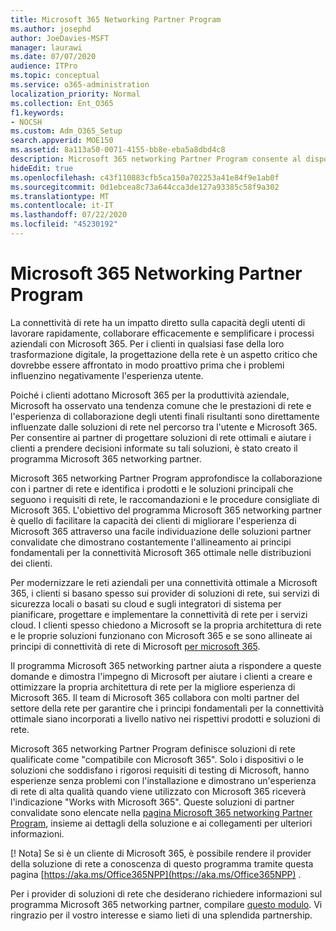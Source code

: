 ```yaml
---
title: Microsoft 365 Networking Partner Program
ms.author: josephd
author: JoeDavies-MSFT
manager: laurawi
ms.date: 07/07/2020
audience: ITPro
ms.topic: conceptual
ms.service: o365-administration
localization_priority: Normal
ms.collection: Ent_O365
f1.keywords:
- NOCSH
ms.custom: Adm_O365_Setup
search.appverid: MOE150
ms.assetid: 8a113a50-0071-4155-bb8e-eba5a8dbd4c8
description: Microsoft 365 networking Partner Program consente al dispositivo di essere certificato come funzionante con Microsoft 365.
hideEdit: true
ms.openlocfilehash: c43f110883cfb5ca150a702253a41e84f9e1ab0f
ms.sourcegitcommit: 0d1ebcea8c73a644cca3de127a93385c58f9a302
ms.translationtype: MT
ms.contentlocale: it-IT
ms.lasthandoff: 07/22/2020
ms.locfileid: "45230192"
---
```

# <a name="microsoft-365-networking-partner-program"></a>Microsoft 365 Networking Partner Program

La connettività di rete ha un impatto diretto sulla capacità degli utenti di lavorare rapidamente, collaborare efficacemente e semplificare i processi aziendali con Microsoft 365. Per i clienti in qualsiasi fase della loro trasformazione digitale, la progettazione della rete è un aspetto critico che dovrebbe essere affrontato in modo proattivo prima che i problemi influenzino negativamente l'esperienza utente.

Poiché i clienti adottano Microsoft 365 per la produttività aziendale, Microsoft ha osservato una tendenza comune che le prestazioni di rete e l'esperienza di collaborazione degli utenti finali risultanti sono direttamente influenzate dalle soluzioni di rete nel percorso tra l'utente e Microsoft 365. Per consentire ai partner di progettare soluzioni di rete ottimali e aiutare i clienti a prendere decisioni informate su tali soluzioni, è stato creato il programma Microsoft 365 networking partner.

Microsoft 365 networking Partner Program approfondisce la collaborazione con i partner di rete e identifica i prodotti e le soluzioni principali che seguono i requisiti di rete, le raccomandazioni e le procedure consigliate di Microsoft 365. L'obiettivo del programma Microsoft 365 networking partner è quello di facilitare la capacità dei clienti di migliorare l'esperienza di Microsoft 365 attraverso una facile individuazione delle soluzioni partner convalidate che dimostrano costantemente l'allineamento ai principi fondamentali per la connettività Microsoft 365 ottimale nelle distribuzioni dei clienti.

Per modernizzare le reti aziendali per una connettività ottimale a Microsoft 365, i clienti si basano spesso sui provider di soluzioni di rete, sui servizi di sicurezza locali o basati su cloud e sugli integratori di sistema per pianificare, progettare e implementare la connettività di rete per i servizi cloud. I clienti spesso chiedono a Microsoft se la propria architettura di rete e le proprie soluzioni funzionano con Microsoft 365 e se sono allineate ai principi di connettività di rete di Microsoft [per microsoft 365](https://aka.ms/PNC).

Il programma Microsoft 365 networking partner aiuta a rispondere a queste domande e dimostra l'impegno di Microsoft per aiutare i clienti a creare e ottimizzare la propria architettura di rete per la migliore esperienza di Microsoft 365. Il team di Microsoft 365 collabora con molti partner del settore della rete per garantire che i principi fondamentali per la connettività ottimale siano incorporati a livello nativo nei rispettivi prodotti e soluzioni di rete.

Microsoft 365 networking Partner Program definisce soluzioni di rete qualificate come "compatibile con Microsoft 365". Solo i dispositivi o le soluzioni che soddisfano i rigorosi requisiti di testing di Microsoft, hanno esperienze senza problemi con l'installazione e dimostrano un'esperienza di rete di alta qualità quando viene utilizzato con Microsoft 365 riceverà l'indicazione "Works with Microsoft 365". Queste soluzioni di partner convalidate sono elencate nella [pagina Microsoft 365 networking Partner Program](https://www.microsoft.com/microsoft-365/partners/O365networkingpartners), insieme ai dettagli della soluzione e ai collegamenti per ulteriori informazioni.

[! Nota] Se si è un cliente di Microsoft 365, è possibile rendere il provider della soluzione di rete a conoscenza di questo programma tramite questa pagina [https://aka.ms/Office365NPP](https://aka.ms/Office365NPP) .

Per i provider di soluzioni di rete che desiderano richiedere informazioni sul programma Microsoft 365 networking partner, compilare [questo modulo](https://forms.office.com/Pages/ResponsePage.aspx?id=v4j5cvGGr0GRqy180BHbRyMNEapKtzJHu98R0YXYz1RUN0QxSUVEWTdRVTdIV1RTWjIzOVk0QkE4US4u). Vi ringrazio per il vostro interesse e siamo lieti di una splendida partnership.
